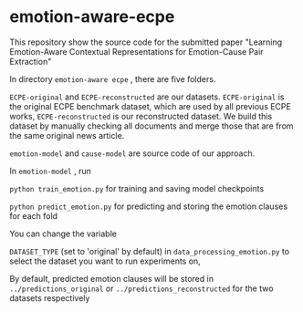 # emotion-aware-ecpe

This repository show the source code for the submitted paper "Learning Emotion-Aware Contextual Representations for Emotion-Cause Pair Extraction"

In directory ```emotion-aware ecpe``` , there are five folders.

```ECPE-original``` and ```ECPE-reconstructed```  are our datasets. ```ECPE-original``` is the original ECPE benchmark dataset, which are used by all previous ECPE works,  ```ECPE-reconstructed``` is our reconstructed dataset. We build this  dataset by manually checking all documents and merge those that are from the same original news article.

```emotion-model``` and ```cause-model```  are source code of our approach. 

In ```emotion-model``` ,  run

```python train_emotion.py``` for training and saving model checkpoints

```python predict_emotion.py```  for predicting and storing the emotion clauses for each fold 

You can change the variable

```DATASET_TYPE``` (set to 'original' by default) in ```data_processing_emotion.py```  to select the dataset you want to run experiments on,

By default, predicted emotion clauses will be stored in ```../predictions_original```  or ```../predictions_reconstructed``` for the two datasets respectively







